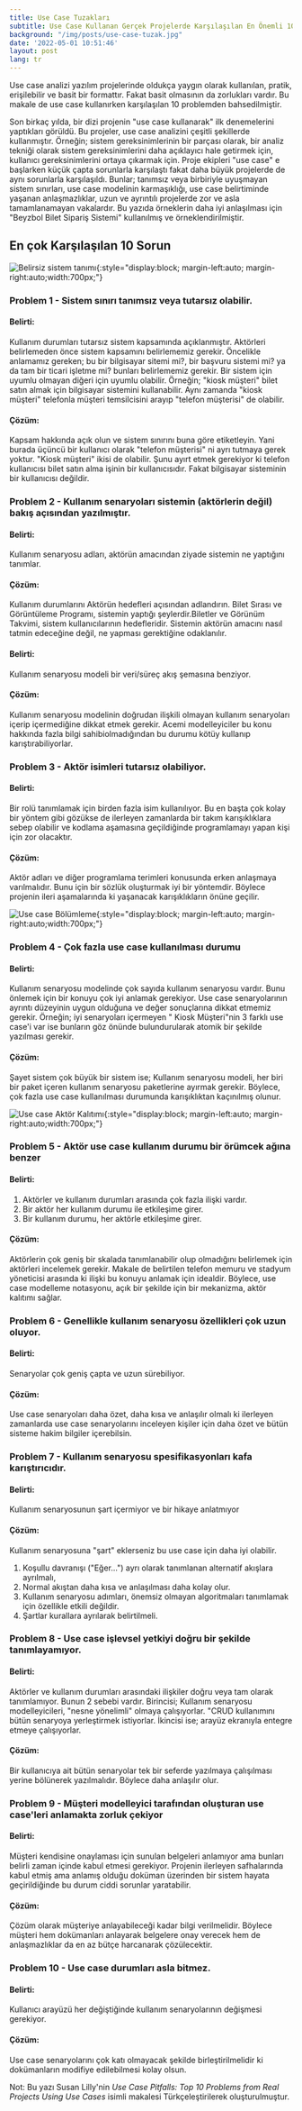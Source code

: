 ```yaml
---
title: Use Case Tuzakları
subtitle: Use Case Kullanan Gerçek Projelerde Karşılaşılan En Önemli 10 Sorun
background: "/img/posts/use-case-tuzak.jpg"
date: '2022-05-01 10:51:46'
layout: post
lang: tr
---
```


Use case analizi yazılım projelerinde oldukça yaygın olarak kullanılan, pratik, erişilebilir ve basit bir formattır. Fakat basit olmasının da zorlukları vardır. Bu makale de use case kullanırken karşılaşılan 10 problemden bahsedilmiştir.

Son birkaç yılda, bir dizi projenin "use case kullanarak" ilk denemelerini yaptıkları görüldü. Bu projeler, use case analizini çeşitli şekillerde kullanmıştır. Örneğin; sistem gereksinimlerinin bir parçası olarak, bir analiz tekniği olarak sistem gereksinimlerini daha açıklayıcı hale getirmek için, kullanıcı gereksinimlerini ortaya çıkarmak için. Proje ekipleri "use case" e başlarken küçük çapta sorunlarla karşılaştı fakat daha büyük projelerde de aynı sorunlarla karşılaşıldı. Bunlar; tanımsız veya birbiriyle uyuşmayan sistem sınırları, use case modelinin karmaşıklığı, use case belirtiminde yaşanan anlaşmazlıklar, uzun ve ayrıntılı projelerde zor ve asla tamamlanamayan vakalardır. Bu yazıda  örneklerin daha iyi anlaşılması için "Beyzbol Bilet Sipariş Sistemi" kullanılmış ve örneklendirilmiştir.

## En çok Karşılaşılan 10 Sorun

![Belirsiz sistem tanımı](/img/posts/use-case-tuzak.jpg){:style="display:block; margin-left:auto; margin-right:auto;width:700px;"}

### Problem 1 - Sistem sınırı tanımsız veya tutarsız olabilir.
#### Belirti:
Kullanım durumları tutarsız sistem kapsamında açıklanmıştır. Aktörleri belirlemeden önce sistem kapsamını belirlememiz gerekir. Öncelikle anlamamız gereken; bu bir bilgisayar sitemi mi?, bir başvuru sistemi mi? ya da tam bir ticari işletme mi? bunları belirlememiz gerekir. Bir sistem için uyumlu olmayan diğeri için uyumlu olabilir. Örneğin; "kiosk müşteri" bilet satın almak için bilgisayar sistemini kullanabilir. Aynı zamanda "kiosk müşteri" telefonla müşteri temsilcisini arayıp "telefon müşterisi" de olabilir.
#### Çözüm:
Kapsam hakkında açık olun ve sistem sınırını buna göre etiketleyin. Yani burada üçüncü bir kullanıcı olarak "telefon müşterisi" ni ayrı tutmaya gerek yoktur. "Kiosk müşteri" ikisi de olabilir. Şunu ayırt etmek gerekiyor ki telefon kullanıcısı bilet satın alma işinin bir kullanıcısıdır. Fakat bilgisayar sisteminin bir kullanıcısı değildir.


### Problem 2 - Kullanım senaryoları sistemin (aktörlerin değil) bakış açısından yazılmıştır.
#### Belirti: 
Kullanım senaryosu adları, aktörün amacından ziyade sistemin ne yaptığını tanımlar.
#### Çözüm:
Kullanım durumlarını Aktörün hedefleri açısından adlandırın. Bilet Sırası ve Görüntüleme Programı, sistemin yaptığı şeylerdir.Biletler ve Görünüm Takvimi, sistem kullanıcılarının hedefleridir. Sistemin aktörün amacını nasıl tatmin edeceğine değil, ne yapması gerektiğine odaklanılır.

#### Belirti:
Kullanım senaryosu modeli bir veri/süreç akış şemasına benziyor.
#### Çözüm: 
Kullanım senaryosu modelinin doğrudan ilişkili olmayan kullanım senaryoları içerip içermediğine dikkat etmek gerekir. Acemi modelleyiciler bu konu hakkında fazla bilgi sahibiolmadığından bu durumu kötüy kullanıp  karıştırabiliyorlar.

### Problem 3 - Aktör isimleri tutarsız olabiliyor.
#### Belirti: 
Bir rolü tanımlamak için birden fazla isim kullanılıyor. Bu en başta çok kolay bir yöntem gibi gözükse de ilerleyen zamanlarda bir takım karışıklıklara sebep olabilir ve kodlama aşamasına geçildiğinde programlamayı yapan kişi için zor olacaktır.
#### Çözüm:
Aktör adları ve diğer programlama terimleri konusunda erken anlaşmaya varılmalıdır. Bunu için bir sözlük oluşturmak iyi bir yöntemdir. Böylece projenin ileri aşamalarında ki yaşanacak karışıklıkların önüne geçilir.

![Use case Bölümleme](/img/posts/use-case-partitioning.jpg){:style="display:block; margin-left:auto; margin-right:auto;width:700px;"}

### Problem 4 - Çok fazla use case kullanılması durumu
#### Belirti:
Kullanım senaryosu modelinde çok sayıda kullanım senaryosu vardır. Bunu önlemek için bir konuyu çok iyi anlamak gerekiyor. Use case senaryolarının ayrıntı düzeyinin uygun olduğuna ve değer sonuçlarına dikkat etmemiz gerekir. Örneğin; iyi senaryoları içermeyen " Kiosk Müşteri"nin 3 farklı use case'i var ise bunların göz önünde bulundurularak atomik bir şekilde yazılması gerekir.
#### Çözüm:
Şayet sistem çok büyük bir sistem ise; Kullanım senaryosu modeli, her biri bir paket içeren kullanım senaryosu paketlerine ayırmak gerekir. Böylece, çok fazla use case kullanılması durumunda karışıklıktan kaçınılmış olunur.

![Use case Aktör Kalıtımı](/img/posts/use-case-generalization.jpg){:style="display:block; margin-left:auto; margin-right:auto;width:700px;"}

### Problem 5 - Aktör use case kullanım durumu bir örümcek ağına benzer
#### Belirti:
1. Aktörler ve kullanım durumları arasında çok fazla ilişki vardır.
1. Bir aktör her kullanım durumu ile etkileşime girer.
1. Bir kullanım durumu, her aktörle etkileşime girer.

#### Çözüm:
Aktörlerin çok geniş bir skalada tanımlanabilir olup olmadığını belirlemek için aktörleri incelemek gerekir. Makale de belirtilen telefon memuru ve stadyum yöneticisi arasında ki ilişki bu konuyu anlamak için idealdir. Böylece, use case modelleme notasyonu, açık bir şekilde için bir mekanizma, aktör kalıtımı sağlar.

### Problem 6 - Genellikle kullanım senaryosu özellikleri çok uzun oluyor.
#### Belirti: 
Senaryolar çok geniş çapta ve uzun sürebiliyor.
#### Çözüm: 
Use case senaryoları daha özet, daha kısa ve anlaşılır olmalı ki ilerleyen zamanlarda use case senaryolarını inceleyen kişiler için daha özet ve bütün sisteme hakim bilgiler içerebilsin.


### Problem 7 - Kullanım senaryosu spesifikasyonları kafa karıştırıcıdır.
#### Belirti: 
Kullanım senaryosunun şart içermiyor ve bir hikaye anlatmıyor
#### Çözüm:
Kullanım senaryosuna "şart" eklerseniz bu use case için daha iyi olabilir.
1. Koşullu davranışı ("Eğer...") ayrı olarak tanımlanan alternatif akışlara ayrılmalı,
1. Normal akıştan daha kısa ve anlaşılması daha kolay olur.
1. Kullanım senaryosu adımları, önemsiz olmayan algoritmaları tanımlamak için özellikle etkili değildir.
1. Şartlar kurallara ayrılarak belirtilmeli.

### Problem 8 - Use case işlevsel yetkiyi doğru bir şekilde tanımlayamıyor.
#### Belirti: 
Aktörler ve kullanım durumları arasındaki ilişkiler doğru veya tam olarak tanımlamıyor. Bunun 2 sebebi vardır. Birincisi; Kullanım senaryosu modelleyicileri, "nesne yönelimli" olmaya çalışıyorlar. "CRUD kullanımını bütün senaryoya yerleştirmek istiyorlar. İkincisi ise; arayüz ekranıyla entegre etmeye çalışıyorlar.
#### Çözüm:
Bir kullanıcıya ait bütün senaryolar tek bir seferde yazılmaya çalışılması yerine bölünerek yazılmalıdır. Böylece daha anlaşılır olur.

### Problem 9 - Müşteri modelleyici tarafından oluşturan use case'leri anlamakta zorluk çekiyor
#### Belirti: 
Müşteri kendisine onaylaması için sunulan belgeleri anlamıyor ama bunları belirli zaman içinde kabul etmesi gerekiyor. Projenin ilerleyen safhalarında kabul etmiş ama anlamış olduğu doküman üzerinden bir sistem hayata geçirildiğinde bu durum ciddi sorunlar yaratabilir.
#### Çözüm:
Çözüm olarak müşteriye anlayabileceği kadar bilgi verilmelidir. Böylece müşteri hem dokümanları anlayarak belgelere onay verecek hem de anlaşmazlıklar da en az bütçe harcanarak çözülecektir.

### Problem 10 - Use case durumları asla bitmez.
#### Belirti: 
Kullanıcı arayüzü her değiştiğinde kullanım senaryolarının değişmesi gerekiyor.
#### Çözüm:
Use case senaryolarını çok katı olmayacak şekilde birleştirilmelidir ki dokümanların modifiye edilebilmesi kolay olsun.



Not: Bu yazı Susan Lilly'nin *Use Case Pitfalls: Top 10 Problems from Real Projects Using Use Cases* isimli makalesi Türkçeleştirilerek oluşturulmuştur.
